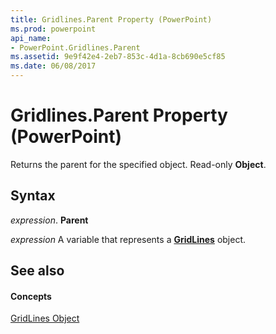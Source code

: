 ```yaml
---
title: Gridlines.Parent Property (PowerPoint)
ms.prod: powerpoint
api_name:
- PowerPoint.Gridlines.Parent
ms.assetid: 9e9f42e4-2eb7-853c-4d1a-8cb690e5cf85
ms.date: 06/08/2017
---
```



# Gridlines.Parent Property (PowerPoint)

Returns the parent for the specified object. Read-only  **Object**.


## Syntax

 _expression_. **Parent**

 _expression_ A variable that represents a **[GridLines](PowerPoint.GridLines.md)** object.


## See also


#### Concepts


[GridLines Object](PowerPoint.GridLines.md)

